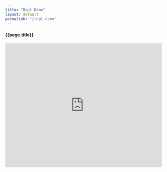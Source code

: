 ```yaml
---
title: "Repl Demo"
layout: default
permalink: "/repl-demo"
---
```


<div class="container">
  <h4 class="font-weight-bold spanborder"><span>{{page.title}}</span></h4>

  <iframe height="400px" width="100%" src="https://repl.it/@ScottMorgan/text-based-adventure-Scott3142?lite=true&outputonly=1" scrolling="no" frameborder="no" allowtransparency="true" allowfullscreen="true" sandbox="allow-forms allow-pointer-lock allow-popups allow-same-origin allow-scripts allow-modals" id="ifrm"></iframe>

  <script>
    // attach handlers once iframe is loaded
    document.getElementById('ifrm').onload = function() {

        //hide right header
        document.getElementsByClassName('lite-header-right')[0].style.visibility = 'hidden';
    }
  </script>

</div>
